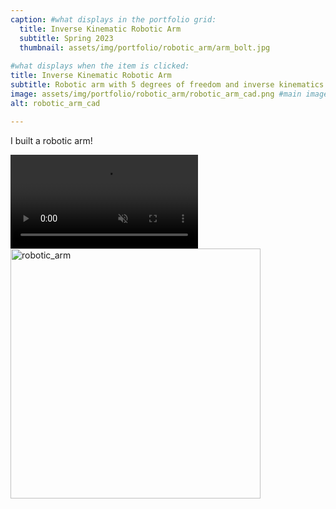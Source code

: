 ```yaml
---
caption: #what displays in the portfolio grid:
  title: Inverse Kinematic Robotic Arm
  subtitle: Spring 2023
  thumbnail: assets/img/portfolio/robotic_arm/arm_bolt.jpg
  
#what displays when the item is clicked:
title: Inverse Kinematic Robotic Arm
subtitle: Robotic arm with 5 degrees of freedom and inverse kinematics
image: assets/img/portfolio/robotic_arm/robotic_arm_cad.png #main image, can be a link or a file in assets/img/portfolio
alt: robotic_arm_cad

---
```

I built a robotic arm!

<video autoplay loop controls muted> <source src="assets/img/portfolio/robotic_arm/arm_explode_collapse.mp4" type="video/mp4"> </video>  
<img src="assets/img/portfolio/robotic_arm/robotic_arm.jpg" alt="robotic_arm" width="400"/>